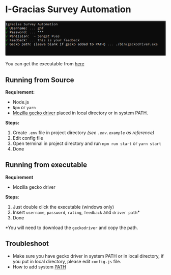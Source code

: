 # I-Gracias Survey Automation

![Image of Yaktocat](./img/example.png)

You can get the executable from [here](https://github.com/ghufr/igracias-survey-automation/releases)

## Running from Source

**Requirement:**

- Node.js
- `Npm` or `yarn`
- [Mozilla gecko driver](https://github.com/mozilla/geckodriver/releases) placed in local directory or in system PATH.

**Steps:**

1. Create `.env` file in project directory _(see `.env.example` as reference)_
2. Edit config file
3. Open terminal in project directory and run `npm run start` or `yarn start`
4. Done

## Running from executable

**Requirement**

- Mozilla gecko driver

**Steps**:

1. Just double click the executable (windows only)
2. Insert `username`, `password`, `rating`, `feedback` and `driver path`\*
3. Done

\*You will need to download the `geckodriver` and copy the path.

## Troubleshoot

- Make sure you have gecko driver in system PATH or in local directory, if you put in local directory, please edit `config.js` file.
- How to add system [PATH](https://docs.telerik.com/teststudio/features/test-runners/add-path-environment-variables)

